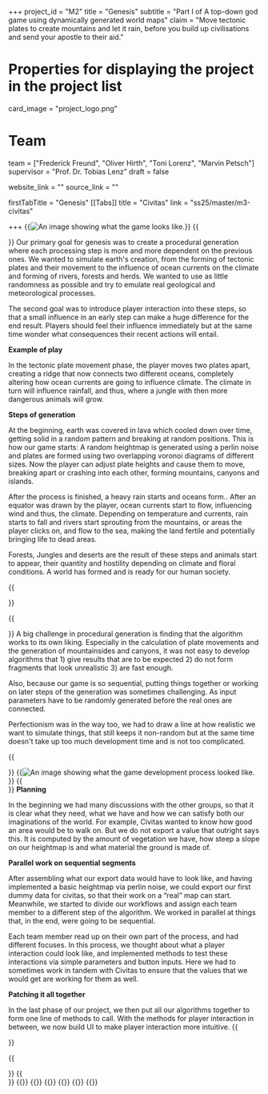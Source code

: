 +++
project_id = "M2"
title = "Genesis"
subtitle = "Part I of A top-down god game using dynamically generated world maps"
claim = "Move tectonic plates to create mountains and let it rain, before you build up civilisations and send your apostle to their aid."



# Properties for displaying the project in the project list
card_image = "project_logo.png"

# Team
team = ["Frederick Freund", "Oliver Hirth", "Toni Lorenz", "Marvin Petsch"]
supervisor = "Prof. Dr. Tobias Lenz"
draft = false

website_link = ""
source_link = ""

firstTabTitle = "Genesis"
[[Tabs]]
title = "Civitas"
link = "ss25/master/m3-civitas"

+++
{{<image src="genesis1_img.jpg" alt="An image showing what the game looks like." caption= "A WIP image of the generated map.">}}
{{<section title="Goals and Achievements">}}
Our primary goal for genesis was to create a procedural generation where each processing step is more and more dependent on the previous ones. We wanted to simulate earth's creation, from the forming of tectonic plates and their movement to the influence of ocean currents on the climate and forming of rivers, forests and herds. We wanted to use as little randomness as possible and try to emulate real geological and meteorological processes.
 
The second goal was to introduce player interaction into these steps, so that a small influence in an early step can make a huge difference for the end result. Players should feel their influence immediately but at the same time wonder what consequences their recent actions will entail.

 **Example of play**

 In the tectonic plate movement phase, the player moves two plates apart, creating a ridge that now connects two different oceans, completely altering how ocean currents are going to influence climate. The climate in turn will influence rainfall, and thus, where a jungle with then more dangerous animals will grow. 
 
 **Steps of generation**

 At the beginning, earth was covered in lava which cooled down over time, getting solid in a random pattern and breaking at random positions. This is how our game starts: A random heightmap is generated using a perlin noise and plates are formed using two overlapping voronoi diagrams of different sizes. Now the player can adjust plate heights and cause them to move, breaking apart or crashing into each other, forming mountains, canyons and islands.
 
 After the process is finished, a heavy rain starts and oceans form.. After an equator was drawn by the player, ocean currents start to flow, influencing wind and thus, the climate. Depending on temperature and currents, rain starts to fall and rivers start sprouting from the mountains, or areas the player clicks on, and flow to the sea, making the land fertile and potentially bringing life to dead areas.
 
 Forests, Jungles and deserts are the result of these steps and animals start to appear, their quantity and hostility depending on climate and floral conditions. A world has formed and is ready for our human society.

{{</section>}}

{{<section title="Challenges">}}
A big challenge in procedural generation is finding that the algorithm works to its own liking. Especially in the calculation of plate movements and the generation of mountainsides and canyons, it was not easy to develop algorithms that 1) give results that are to be expected 2) do not form fragments that look unrealistic 3) are fast enough.
 
 Also, because our game is so sequential, putting things together or working on later steps of the generation was sometimes challenging. As input parameters have to be randomly generated before the real ones are connected.
 
 Perfectionism was in the way too, we had to draw a line at how realistic we want to simulate things, that still keeps it non-random but at the same time doesn't take up too much development time and is not too complicated.

{{</section>}}
{{<image src="genesis2_img.jpg" alt="An image showing what the game development process looked like." caption= "A WIP image of the game in unity.">}}
{{<section title="Process">}}
**Planning**
 
 In the beginning we had many discussions with the other groups, so that it is clear what they need, what we have and how we can satisfy both our imaginations of the world. For example, Civitas wanted to know how good an area would be to walk on. But we do not export a value that outright says this. It is computed by the amount of vegetation we have, how steep a slope on our heightmap is and what material the ground is made of.
 
 **Parallel work on sequential segments**
 
 After assembling what our export data would have to look like, and having implemented a basic heightmap via perlin noise, we could export our first dummy data for civitas, so that their work on a “real” map can start. Meanwhile, we started to divide our workflows and assign each team member to a different step of the algorithm. We worked in parallel at things that, in the end, were going to be sequential.
 
 Each team member read up on their own part of the process, and had different focuses. In this process, we thought about what a player interaction could look like, and implemented methods to test these interactions via simple parameters and button inputs. Here we had to sometimes work in tandem with Civitas to ensure that the values that we would get are working for them as well.

 **Patching it all together**
 
 In the last phase of our project, we then put all our algorithms together to form one line of methods to call. With the methods for player interaction in between, we now build UI to make player interaction more intuitive.
{{</section>}}

{{<section title="The Team">}}
{{</section>}}
{{<gallery>}}
{{<team-member image="freddie_img.jpg" name="Frederick Freund">}}
{{<team-member image="oliver_img.jpg" name="Oliver Hirth">}}
{{<team-member image="marvin_img.jpg" name="Marvin Petsch">}}
{{<team-member image="toni_img.jpg" name="Toni Lorenz">}}
{{</gallery>}}
